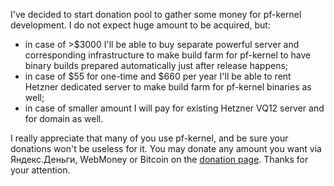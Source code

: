 I've decided to start donation pool to gather some money for pf-kernel development. I do not expect huge amount to be acquired, but: 
  * in case of >$3000 I'll be able to buy separate powerful server and corresponding infrastructure to make build farm for pf-kernel to have binary builds prepared automatically just after release happens;
  * in case of $55 for one-time and $660 per year I'll be able to rent Hetzner dedicated server to make build farm for pf-kernel binaries as well;
  * in case of smaller amount I will pay for existing Hetzner VQ12 server and for domain as well.

I really appreciate that many of you use pf-kernel, and be sure your donations won't be useless for it. You may donate any amount you want via Яндекс.Деньги, WebMoney or Bitcoin on the [donation page](http://pf.natalenko.name/donate.php). Thanks for your attention.
